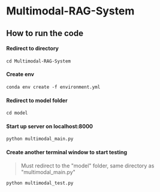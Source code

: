 # Multimodal-RAG-System
## How to run the code

#### Redirect to directory
 ```shell
cd Multimodal-RAG-System
```

#### Create env
 ```shell
 conda env create -f environment.yml
 ```

#### Redirect to model folder
 ```shell
 cd model
 ```

#### Start up server on localhost:8000
 ```shell
 python multimodal_main.py
 ```

#### Create another terminal window to start testing 
> Must redirect to the "model" folder, same directory as "multimodal_main.py"
 ```shell
 python multimodal_test.py
 ```
